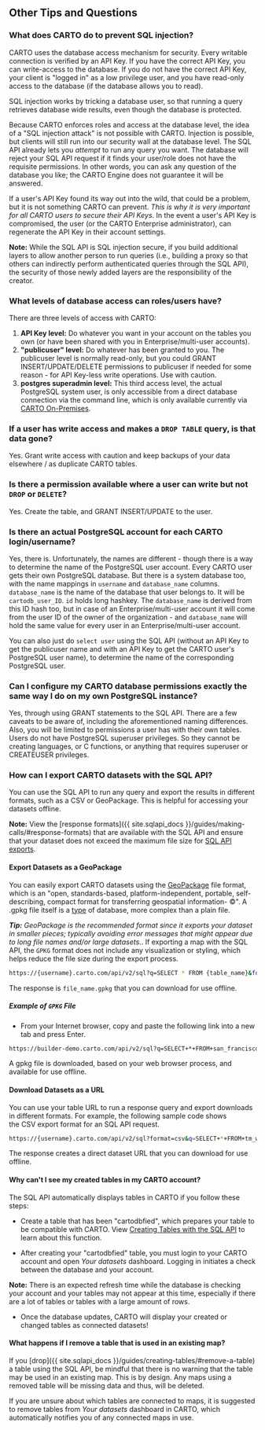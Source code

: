 ## Other Tips and Questions

### What does CARTO do to prevent SQL injection?

CARTO uses the database access mechanism for security. Every writable connection is verified by an API Key. If you have the correct API Key, you can write-access to the database. If you do not have the correct API Key, your client is "logged in" as a low privilege user, and you have read-only access to the database (if the database allows you to read).

SQL injection works by tricking a database user, so that running a query retrieves database wide results, even though the database is protected.

Because CARTO enforces roles and access at the database level, the idea of a "SQL injection attack" is not possible with CARTO. Injection is possible, but clients will still run into our security wall at the database level. The SQL API already lets you _attempt_ to run any query you want. The database will reject your SQL API request if it finds your user/role does not have the requisite permissions. In other words, you can ask any question of the database you like; the CARTO Engine does not guarantee it will be answered.

If a user's API Key found its way out into the wild, that could be a problem, but it is not something CARTO can prevent. _This is why it is very important for all CARTO users to secure their API Keys_. In the event a user's API Key is compromised, the user (or the CARTO Enterprise administrator), can regenerate the API Key in their account settings.

**Note:** While the SQL API is SQL injection secure, if you build additional layers to allow another person to run queries (i.e., building a proxy so that others can indirectly perform authenticated queries through the SQL API), the security of those newly added layers are the responsibility of the creator.

### What levels of database access can roles/users have?

There are three levels of access with CARTO:

1. __API Key level:__ Do whatever you want in your account on the tables you own (or have been shared with you in Enterprise/multi-user accounts).
2. __"publicuser" level:__ Do whatever has been granted to you. The publicuser level is normally read-only, but you could GRANT INSERT/UPDATE/DELETE permissions to publicuser if needed for some reason - for API Key-less write operations. Use with caution.
3. __postgres superadmin level:__ This third access level, the actual PostgreSQL system user, is only accessible from a direct database connection via the command line, which is only available currently via [CARTO On-Premises](https://carto.com/on-premises/).

### If a user has write access and makes a `DROP TABLE` query, is that data gone?

Yes. Grant write access with caution and keep backups of your data elsewhere / as duplicate CARTO tables.

### Is there a permission available where a user can write but not `DROP` or `DELETE`?

Yes. Create the table, and GRANT INSERT/UPDATE to the user.

### Is there an actual PostgreSQL account for each CARTO login/username?

Yes, there is. Unfortunately, the names are different - though there is a way to determine the name of the PostgreSQL user account. Every CARTO user gets their own PostgreSQL database. But there is a system database too, with the name mappings in `username` and `database_name` columns. `database_name` is the name of the database that user belongs to. It will be `cartodb_user_ID`. `id` holds long hashkey. The `database_name` is derived from this ID hash too, but in case of an Enterprise/multi-user account it will come from the user ID of the owner of the organization - and `database_name` will hold the same value for every user in an Enterprise/multi-user account.

You can also just do `select user` using the SQL API (without an API Key to get the publicuser name and with an API Key to get the CARTO user's PostgreSQL user name), to determine the name of the corresponding PostgreSQL user.

### Can I configure my CARTO database permissions exactly the same way I do on my own PostgreSQL instance?

Yes, through using GRANT statements to the SQL API. There are a few caveats to be aware of, including the aforementioned naming differences. Also, you will be limited to permissions a user has with their own tables. Users do not have PostgreSQL superuser privileges. So they cannot be creating languages, or C functions, or anything that requires superuser or CREATEUSER privileges.

### How can I export CARTO datasets with the SQL API?

You can use the SQL API to run any query and export the results in different formats, such as a CSV or GeoPackage. This is helpful for accessing your datasets offline.

**Note:** View the [response formats]({{ site.sqlapi_docs }}/guides/making-calls/#response-formats) that are available with the SQL API and ensure that your dataset does not exceed the maximum file size for [SQL API exports](https://carto.com/docs/faqs/carto-engine-usage-limits/#sql-api-limits).

#### Export Datasets as a GeoPackage

You can easily export CARTO datasets using the [GeoPackage](http://www.geopackage.org/) file format, which is an "open, standards-based, platform-independent, portable, self-describing, compact format for transferring geospatial information- &copy;". A .gpkg file itself is a [type](http://www.geopackage.org/spec/#table_column_data_types) of database, more complex than a plain file.

_**Tip:** GeoPackage is the recommended format since it exports your dataset in smaller pieces;  typically avoiding error messages that might appear due to long file names and/or large datasets._. If exporting a map with the SQL API, the `GPKG` format does not include any visualization or styling, which helps reduce the file size during the export process.

```bash
https://{username}.carto.com/api/v2/sql?q=SELECT * FROM {table_name}&format=gpkg&filename={file_name}.gpkg
```

The response is `file_name.gpkg` that you can download for use offline.

##### Example of `GPKG` File

- From your Internet browser, copy and paste the following link into a new tab and press Enter.

```bash
https://builder-demo.carto.com/api/v2/sql?q=SELECT+*+FROM+san_francisco_airbnbs&format=gpkg&filename=san_francisco_airbnbs.gpkg
```

A gpkg file is downloaded, based on your web browser process, and available for use offline.


#### Download Datasets as a URL

You can use your table URL to run a response query and export downloads in different formats. For example, the following sample code shows the CSV export format for an SQL API request.


```bash
https://{username}.carto.com/api/v2/sql?format=csv&q=SELECT+*+FROM+tm_world_borders_sim
```

The response creates a direct dataset URL that you can download for use offline.

#### Why can't I see my created tables in my CARTO account?

The SQL API automatically displays tables in CARTO if you follow these steps:

- Create a table that has been "cartodbfied", which prepares your table to be compatible with CARTO. View [Creating Tables with the SQL API]({{site.sqlapi_docs}}/guides/creating-tables/#creating-tables-with-the-sql-api) to learn about this function.

- After creating your "cartodbfied" table, you must login to your CARTO account and open _Your datasets_ dashboard. Logging in initiates a check between the database and your account.

**Note:** There is an expected refresh time while the database is checking your account and your tables may not appear at this time, especially if there are a lot of tables or tables with a large amount of rows.

- Once the database updates, CARTO will display your created or changed tables as connected datasets!

#### What happens if I remove a table that is used in an existing map?

If you [drop]({{ site.sqlapi_docs }}/guides/creating-tables/#remove-a-table) a table using the SQL API, be mindful that there is no warning that the table may be used in an existing map. This is by design. Any maps using a removed table will be missing data and thus, will be deleted.

If you are unsure about which tables are connected to maps, it is suggested to remove tables from _Your datasets_ dashboard in CARTO, which automatically notifies you of any connected maps in use.
